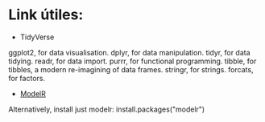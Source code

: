 # Link útiles:


- TidyVerse

ggplot2, for data visualisation.
dplyr, for data manipulation.
tidyr, for data tidying.
readr, for data import.
purrr, for functional programming.
tibble, for tibbles, a modern re-imagining of data frames.
stringr, for strings.
forcats, for factors.

- [ModelR](https://github.com/tidyverse/modelr)

Alternatively, install just modelr:
install.packages("modelr")

